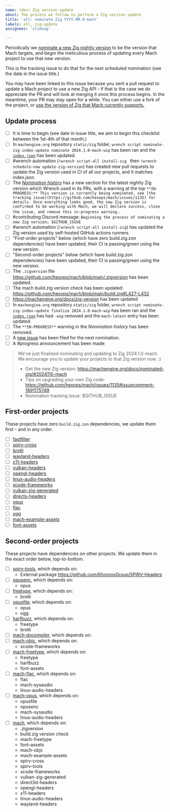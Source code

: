 ```yaml
---
name: (dev) Zig version update
about: The process we follow to perform a Zig version update
title: 'all: nominate Zig YYYY.MM.0-mach'
labels: all, zig-update
assignees: 'slimsag'

---
```


Periodically we [nominate a new Zig nightly version](https://machengine.org/about/nominated-zig) to be the version that Mach targets, and begin the meticulous process of updating every Mach project to use that new version.

This is the tracking issue to do that for the next scheduled nomination (see the date in the issue title.)

You may have been linked to this issue because you sent a pull request to update a Mach project to use a new Zig API - if that is the case we do appreciate the PR and will look at merging it once this process begins. In the meantime, your PR may stay open for a while. You can either use a fork of the project, or [use the version of Zig that Mach currently supports.](https://machengine.org/about/zig-version)

## Update process

* [ ] It is time to begin (see date in issue title, we aim to begin this checklist between the 1st-4th of that month.)
* [ ] In `machengine.org` repository `static/zig` folder, `wrench script nominate-zig-index-update nominate 2024.1.0-mach-wip` has been ran and the [`index.json`](https://machengine.org/zig/index.json) has been updated.
* [ ] #wrench automation (`!wrench script-all install-zig
` then `!wrench schedule-now update-zig-version`) has created new pull requests to update the Zig version used in CI of all our projects, and it matches index.json.
* [ ] The [_Nomination history_](https://machengine.org/about/nominated-zig/#nomination-history) has a new section for the latest nightly Zig version which Wrench used in its PRs, with a warning at the top `**IN-PROGRESS:** This version is currently being nominated, see [the tracking issue](https://github.com/hexops/mach/issues/1135) for details. Once everything looks good, the new Zig version is confirmed to be working with Mach, we will declare success, close the issue, and remove this in-progress warning.`.
* [ ] #contributing Discord message: `Beginning the process of nominating a new Zig version; $GITHUB_ISSUE`
* [ ] #wrench automation (`!wrench script-all install-zig`) has updated the Zig version used by self-hosted GitHub actions runners.
* [ ] "First-order projects" below (which have zero build.zig.zon dependencies) have been updated, their CI is passing/green using the new version.
* [ ] "Second-order projects" below (which have build.zig.zon dependencies) have been updated, their CI is passing/green using the new version.
* [ ] The `.zigversion` file https://github.com/hexops/mach/blob/main/.zigversion has been updated.
* [ ] The mach build.zig version check has been updated: https://github.com/hexops/mach/blob/main/build.zig#L427-L432
* [ ] https://machengine.org/docs/zig-version has been updated
* [ ] In `machengine.org` repository `static/zig` folder, `wrench script nominate-zig-index-update finalize 2024.1.0-mach-wip` has been ran and the [`index.json`](https://machengine.org/zig/index.json) has had `-wip` removed and the `mach-latest` entry has been updated.
* [ ] The `**IN-PROGRESS**` warning in the _Nomination history_ has been removed.
* [ ] A [new issue](https://github.com/hexops/mach/issues/new?assignees=slimsag&labels=all%2C+zig-update&projects=&template=dev_zig_nomination.md&title=all%3A+nominate+Zig+YYYY.MM) has been filed for the next nomination.
* [ ] A #progress announcement has been made:

> We've just finalized nominating and updating to Zig 2024.1.0-mach. We encourage you to update your projects to that Zig version now. :)
>
> * Get the new Zig version: https://machengine.org/docs/nominated-zig/#2024110-mach
> * Tips on upgrading your own Zig code: https://github.com/hexops/mach/issues/1135#issuecomment-1891175749
> * Nomination tracking issue: $GITHUB_ISSUE

## First-order projects

These projects have zero `build.zig.zon` dependencies, we update them first - and in any order.

* [ ] [fastfilter](https://github.com/hexops/fastfilter)
* [ ] [spirv-cross](https://github.com/hexops/spirv-cross)
* [ ] [brotli](https://github.com/hexops/brotli)
* [ ] [wayland-headers](https://github.com/hexops/wayland-headers)
* [ ] [x11-headers](https://github.com/hexops/x11-headers)
* [ ] [vulkan-headers](https://github.com/hexops/vulkan-headers)
* [ ] [opengl-headers](https://github.com/hexops/opengl-headers)
* [ ] [linux-audio-headers](https://github.com/hexops/linux-audio-headers)
* [ ] [xcode-frameworks](https://github.com/hexops/xcode-frameworks)
* [ ] [vulkan-zig-generated](https://github.com/hexops/vulkan-zig-generated)
* [ ] [directx-headers](https://github.com/hexops/directx-headers)
* [ ] [opus](https://github.com/hexops/opus)
* [ ] [flac](https://github.com/hexops/flac)
* [ ] [ogg](https://github.com/hexops/ogg)
* [ ] [mach-example-assets](https://github.com/hexops/mach-example-assets)
* [ ] [font-assets](https://github.com/hexops/font-assets)

## Second-order projects

These projects have dependencies on other projects. We update them in the exact order below, top-to-bottom.

* [ ] [spirv-tools](https://github.com/hexops/spirv-tools), which depends on:
  * External package https://github.com/KhronosGroup/SPIRV-Headers
* [ ] [opusenc](https://github.com/hexops/opusenc), which depends on:
  * opus
* [ ] [freetype](https://github.com/hexops/freetype), which depends on:
  * brotli
* [ ] [opusfile](https://github.com/hexops/opusfile), which depends on:
  * opus
  * ogg
* [ ] [harfbuzz](https://github.com/hexops/harfbuzz), which depends on:
  * freetype
  * brotli
* [ ] [mach-dxcompiler](https://github.com/hexops/mach-dxcompiler), which depends on:
* [ ] [mach-objc](https://github.com/hexops/mach-objc), which depends on:
  * xcode-frameworks
* [ ] [mach-freetype](https://github.com/hexops/mach-freetype), which depends on:
  * freetype
  * harfbuzz
  * font-assets
* [ ] [mach-flac](https://github.com/hexops/mach-flac), which depends on:
  * flac
  * mach-sysaudio
  * linux-audio-headers
* [ ] [mach-opus](https://github.com/hexops/mach-opus), which depends on:
  * opusfile
  * opusenc 
  * mach-sysaudio
  * linux-audio-headers
* [ ] [mach](https://github.com/hexops/mach), which depends on:
  * .zigversion
  * build.zig version check
  * mach-freetype
  * font-assets
  * mach-objc
  * mach-example-assets
  * spirv-cross
  * spirv-tools
  * xcode-frameworks
  * vulkan-zig-generated
  * direct3d-headers
  * opengl-headers
  * x11-headers
  * linux-audio-headers
  * wayland-headers

